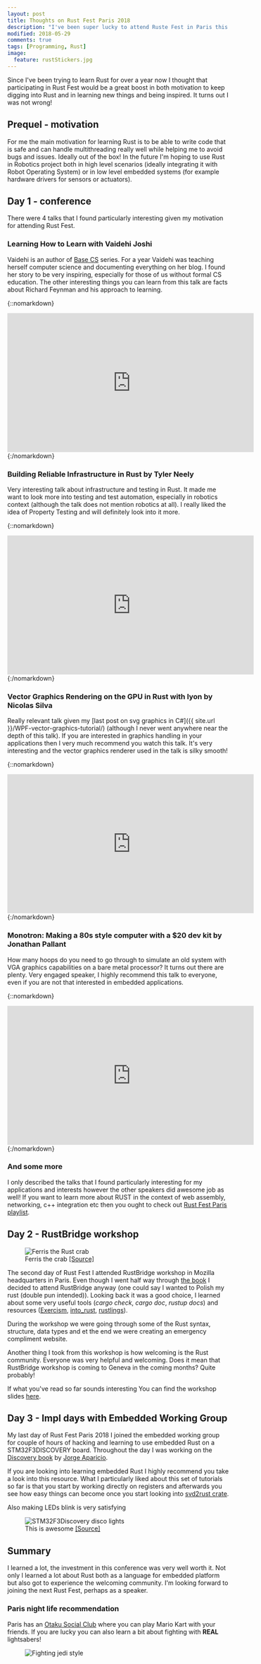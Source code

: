 ```yaml
---
layout: post
title: Thoughts on Rust Fest Paris 2018
description: "I've been super lucky to attend Ruste Fest in Paris this year. In this post I try to summarize the experience"
modified: 2018-05-29
comments: true
tags: [Programming, Rust]
image:
  feature: rustStickers.jpg
---
```


Since I've been trying to learn Rust for over a year now I thought that participating in Rust Fest would be a great boost in both motivation to keep digging into Rust and in learning new things and being inspired. It turns out I was not wrong!

<!-- more -->

## Prequel - motivation

For me the main motivation for learning Rust is to be able to write code that is safe and can handle multithreading really well while helping me to avoid bugs and issues. Ideally out of the box! In the future I'm hoping to use Rust in Robotics project both in high level scenarios (ideally integrating it with Robot Operating System) or in low level embedded systems (for example hardware drivers for sensors or actuators).

## Day 1 - conference

There were 4 talks that I found particularly interesting given my motivation for attending Rust Fest. 

### Learning How to Learn with Vaidehi Joshi

Vaidehi is an author of [Base CS](https://medium.com/basecs) series. For a year Vaidehi was teaching herself computer science and documenting everything on her blog. I found her story to be very inspiring, especially for those of us without formal CS education. The other interesting things you can learn from this talk are facts about Richard Feynman and his approach to learning.

{::nomarkdown}
<iframe width="560" height="315" src="https://www.youtube.com/embed/23lRkdDXqY0?rel=0" frameborder="0" allow="autoplay; encrypted-media" allowfullscreen></iframe>
{:/nomarkdown}

### Building Reliable Infrastructure in Rust by Tyler Neely

Very interesting talk about infrastructure and testing in Rust. It made me want to look more into testing and test automation, especially in robotics context (although the talk does not mention robotics at all). I really liked the idea of Property Testing and will definitely look into it more.

{::nomarkdown}
<iframe width="560" height="315" src="https://www.youtube.com/embed/hMJEPWcSD8w?rel=0" frameborder="0" allow="autoplay; encrypted-media" allowfullscreen></iframe>
{:/nomarkdown}

### Vector Graphics Rendering on the GPU in Rust with lyon by Nicolas Silva

Really relevant talk given my [last post on svg graphics in C#]({{ site.url }}/WPF-vector-graphics-tutorial/) (although I never went anywhere near the depth of this talk). If you are interested in graphics handling in your applications then I very much recommend you watch this talk. It's very interesting and the vector graphics renderer used in the talk is silky smooth!

{::nomarkdown}
<iframe width="560" height="315" src="https://www.youtube.com/embed/2Ng5kpDirDI?rel=0" frameborder="0" allow="autoplay; encrypted-media" allowfullscreen></iframe>
{:/nomarkdown}

### Monotron: Making a 80s style computer with a $20 dev kit by Jonathan Pallant

How many hoops do you need to go through to simulate an old system with VGA graphics capabilities on a bare metal processor? It turns out there are plenty. Very engaged speaker, I highly recommend this talk to everyone, even if you are not that interested in embedded applications.

{::nomarkdown}
<iframe width="560" height="315" src="https://www.youtube.com/embed/pTEYqpcQ6lg?rel=0" frameborder="0" allow="autoplay; encrypted-media" allowfullscreen></iframe>
{:/nomarkdown}

### And some more

I only described the talks that I found particularly interesting for my applications and interests however the other speakers did awesome job as well! If you want to learn more about RUST in the context of web assembly, networking, c++ integration etc then you ought to check out [Rust Fest Paris playlist](https://www.youtube.com/watch?v=23lRkdDXqY0&list=PL85XCvVPmGQgdqz9kz6qH3SI_hp7Zb4s1).

## Day 2 - RustBridge workshop

<figure class="center">
  <img src="{{site.url}}/images/ferris.gif" alt="Ferris the Rust crab">
	<figcaption>Ferris the crab <a href="https://rustbridge.github.io/a-very-brief-intro-to-rust/#1" title="Ferris in Action">[Source]</a></figcaption>
</figure>

The second day of Rust Fest I attended RustBridge workshop in Mozilla headquarters in Paris. Even though I went half way through [the book](https://doc.rust-lang.org/book/second-edition/index.html) I decided to attend RustBridge anyway (one could say I wanted to Polish my rust (double pun intended)). Looking back it was a good choice, I learned about some very useful tools (_cargo check_, _cargo doc_, _rustup docs_) and resources ([Exercism](http://exercism.io/languages/rust/about), [into_rust](http://intorust.com/), [rustlings](https://github.com/rustlings/rustlings)).

During the workshop we were going through some of the Rust syntax, structure, data types and et the end we were creating an emergency compliment website.

Another thing I took from this workshop is how welcoming is the Rust community. Everyone was very helpful and welcoming. Does it mean that RustBridge workshop is coming to Geneva in the coming months? Quite probably!

If what you've read so far sounds interesting You can find the workshop slides [here](https://rustbridge.github.io/a-very-brief-intro-to-rust/#1).

## Day 3 - Impl days with Embedded Working Group

My last day of Rust Fest Paris 2018 I joined the embedded working group for couple of hours of hacking and learning to use embedded Rust on a STM32F3DISCOVERY board. Throughout the day I was working on the [Discovery book](https://japaric.github.io/discovery/README.html) by [Jorge Aparicio](https://github.com/japaric).

If you are looking into learning embedded Rust I highly recommend you take a look into this resource. What I particularly liked about this set of tutorials so far is that you start by working directly on registers and afterwards you see how easy things can become once you start looking into [svd2rust crate](https://docs.rs/svd2rust/0.13.1/svd2rust/).

Also making LEDs blink is very satisfying
<figure class="center">
  <img src="{{site.url}}/images/disco_led.gif" alt="STM32F3Discovery disco lights">
	<figcaption>This is awesome <a href="https://japaric.github.io/discovery/README.html" title="Embedded Rust Discovery">[Source]</a></figcaption>
</figure>

## Summary

I learned a lot, the investment in this conference was very well worth it. Not only I learned a lot about Rust both as a language for embedded platform but also got to experience the welcoming community. I'm looking forward to joining the next Rust Fest, perhaps as a speaker. 

### Paris night life recommendation

Paris has an [Otaku Social Club](http://www.otakusocialclub.com/) where you can play Mario Kart with your friends. If you are lucky you can also learn a bit about fighting with **REAL** lightsabers!

<figure class="center">
  <img src="{{site.url}}/images/lightsabers.jpg" alt="Fighting jedi style">
</figure>